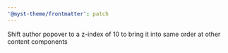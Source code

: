 ```yaml
---
'@myst-theme/frontmatter': patch
---
```


Shift author popover to a z-index of 10 to bring it into same order at other content components
